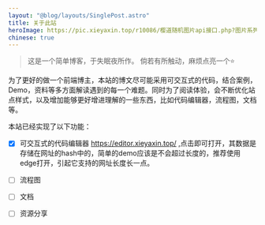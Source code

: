 ```yaml
---
layout: "@blog/layouts/SinglePost.astro"
title: 关于此站
heroImage: https://pic.xieyaxin.top/r10086/樱道随机图片api接口.php?图片系列=动漫综合2
chinese: true
---
```

<!-- 
想说点什么，又有点不知道说什么。这几年有点困在自己世界了，前路不明，迷雾重重，突入其来的疫情，逐渐冰点的职业生涯，人心越来越浮躁，身上还背着房贷，虽然不是自己想买的。

记得自己曾说过很多要做的项目，结果无一例外，都烂尾了，有的是属于感觉项目结构乱了，或者发现了新的结构，有的是有了新的想法。

## [网盘](https://alist.xieyaxin.top/) -->


>这是一个简单博客，于失眠夜所作。
>倘若有所触动，麻烦点亮一个⭐

为了更好的做一个前端博主，本站的博文尽可能采用可交互式的代码，结合案例，Demo，资料等多方面解读遇到的每一个难题。同时为了阅读体验，会不断优化站点样式，以及增加能够更好增进理解的一些东西，比如代码编辑器，流程图，文档等。

本站已经实现了以下功能：

- [x] 可交互式的代码编辑器
    https://editor.xieyaxin.top/ ,点击即可打开，其数据是存储在网址的hash中的，简单的demo应该是不会超过长度的，推荐使用edge打开，引起它支持的网址长度长一点。

- [ ] 流程图

- [ ] 文档

- [ ] 资源分享

<!-- ## TODO 

- [ ] 增加块解析，将h3和h2以下的内容单独包裹起来
    
    参考链接：
    
    1. https://www.npmjs.com/search?q=rehype%20wrap
    2. https://github.com/bradlc/remark-rehype-wrap/blob/main/test.js
    3. https://github.com/syntax-tree/unist-util-select
    4. https://github.com/npmrun/somebuild/blob/master/packages/build-docs/src/node/config/index.ts
    5. https://github.com/mdxp-js/rehype-mdx-splitwrap/

- [ ] 升级Astro3
    
    1. https://github.com/Charca/astro-movies/blob/main/src/scripts/spa-navigation.js
    2. https://github.com/Charca/view-transitions-live/tree/main
    3. https://github.com/search?q=view+transition+astro+&type=repositories&s=stars&o=desc
    4. https://github.com/anurag-roy/view-transitions-api-demo
    5. https://github.com/Charca?tab=repositories -->